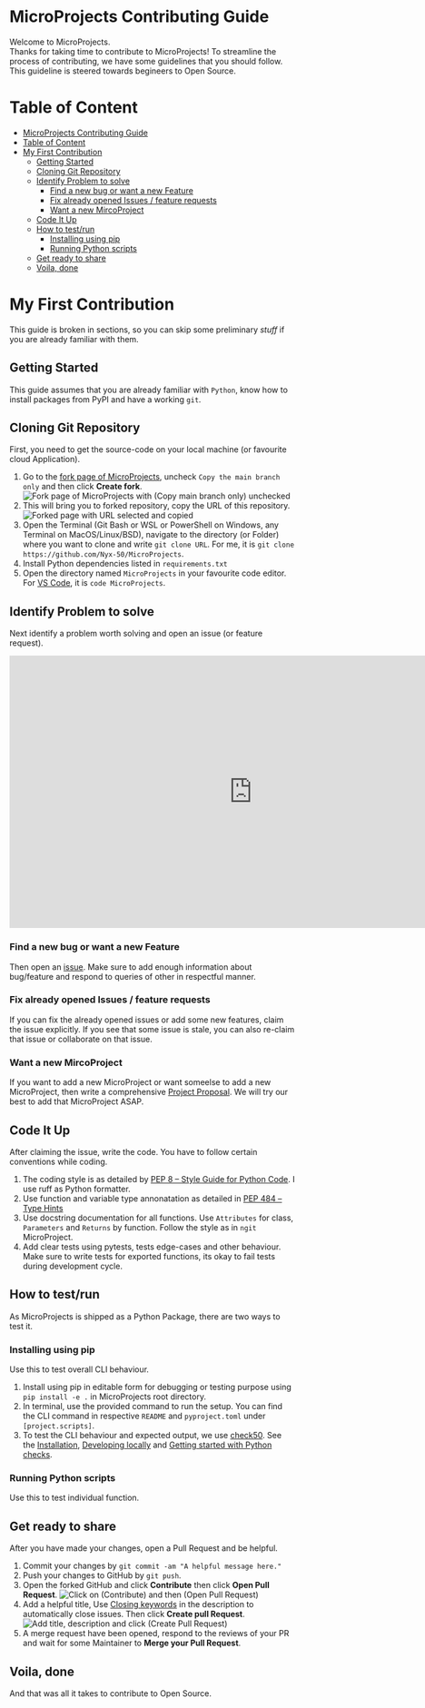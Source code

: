 # MicroProjects Contributing Guide
Welcome to MicroProjects.  
Thanks for taking time to contribute to MicroProjects! To streamline the process of contributing, we have some guidelines that you should follow. This guideline is steered towards begineers to Open Source.

# Table of Content
- [MicroProjects Contributing Guide](#microprojects-contributing-guide)
- [Table of Content](#table-of-content)
- [My First Contribution](#my-first-contribution)
    - [Getting Started](#getting-started)
    - [Cloning Git Repository](#cloning-git-repository)
    - [Identify Problem to solve](#identify-problem-to-solve)
        - [Find a new bug or want a new Feature](#find-a-new-bug-or-want-a-new-feature)
        - [Fix already opened Issues / feature requests](#fix-already-opened-issues--feature-requests)
        - [Want a new MircoProject](#want-a-new-mircoproject)
    - [Code It Up](#code-it-up)
    - [How to test/run](#how-to-testrun)
        - [Installing using pip](#installing-using-pip)
        - [Running Python scripts](#running-python-scripts)
    - [Get ready to share](#get-ready-to-share)
    - [Voila, done](#voila-done)


# My First Contribution
This guide is broken in sections, so you can skip some preliminary _stuff_ if you are already familiar with them.  


## Getting Started
This guide assumes that you are already familiar with `Python`, know how to install packages from PyPI and have a working `git`.

## Cloning Git Repository
First, you need to get the source-code on your local machine (or favourite cloud Application).
1. Go to the [fork page of MicroProjects](https://github.com/nyx-4/MicroProjects/fork), uncheck `Copy the main branch only` and then click **Create fork**.  
    ![Fork page of MicroProjects with (Copy main branch only) unchecked](https://github.com/user-attachments/assets/0ff51ab7-1d33-4dfb-9789-cf25f09828d6)
2. This will bring you to forked repository, copy the URL of this repository.  
   ![Forked page with URL selected and copied](https://github.com/user-attachments/assets/b6b12035-8e4e-4bef-8528-22bf57972c04)
3. Open the Terminal (Git Bash or WSL or PowerShell on Windows, any Terminal on MacOS/Linux/BSD), navigate to the directory (or Folder) where you want to clone and write `git clone URL`. For me, it is `git clone https://github.com/Nyx-50/MicroProjects`.
4. Install Python dependencies listed in `requirements.txt`
5. Open the directory named `MicroProjects` in your favourite code editor. For [VS Code](https://code.visualstudio.com/), it is `code MicroProjects`.


## Identify Problem to solve
Next identify a problem worth solving and open an issue (or feature request).

<iframe width="853" height="480" src="https://www.youtube.com/embed/635dv9i3RhM" title="Browse available issues and select one to work on" frameborder="0" allow="accelerometer; autoplay; clipboard-write; encrypted-media; gyroscope; picture-in-picture; web-share" referrerpolicy="strict-origin-when-cross-origin" allowfullscreen></iframe>

### Find a new bug or want a new Feature
Then open an [issue](https://github.com/nyx-4/MicroProjects/issues/new/choose). Make sure to add enough information about bug/feature and respond to queries of other in respectful manner.

### Fix already opened Issues / feature requests
If you can fix the already opened issues or add some new features, claim the issue explicitly. If you see that some issue is stale, you can also re-claim that issue or collaborate on that issue.

### Want a new MircoProject
If you want to add a new MicroProject or want someelse to add a new MicroProject, then write a comprehensive [Project Proposal](https://github.com/nyx-4/MicroProjects/issues?q=is%3Aissue%20label%3A%22Project%20Proposal%22). We will try our best to add that MicroProject ASAP.

## Code It Up
After claiming the issue, write the code. You have to follow certain conventions while coding.
1. The coding style is as detailed by [PEP 8 – Style Guide for Python Code](https://peps.python.org/pep-0008/). I use ruff as Python formatter.
2. Use function and variable type annonatation as detailed in [PEP 484 – Type Hints](https://peps.python.org/pep-0484/)
3. Use docstring documentation for all functions. Use `Attributes` for class, `Parameters` and `Returns` by function. Follow the style as in `ngit` MicroProject.
4. Add clear tests using pytests, tests edge-cases and other behaviour. Make sure to write tests for exported functions, its okay to fail tests during development cycle.

## How to test/run
As MicroProjects is shipped as a Python Package, there are two ways to test it.

### Installing using pip
Use this to test overall CLI behaviour.
1. Install using pip in editable form for debugging or testing purpose using `pip install -e .` in MicroProjects root directory.
2. In terminal, use the provided command to run the setup. You can find the CLI command in respective `README` and `pyproject.toml` under `[project.scripts]`.
3. To test the CLI behaviour and expected output, we use [check50](https://cs50.readthedocs.io/projects/check50/en/latest/index.html). See the [Installation](https://cs50.readthedocs.io/projects/check50/en/latest/#installation), [Developing locally](https://cs50.readthedocs.io/projects/check50/en/latest/check_writer/#developing-locally) and [Getting started with Python checks](https://cs50.readthedocs.io/projects/check50/en/latest/check_writer/#getting-started-with-python-checks).

### Running Python scripts
Use this to test individual function.

## Get ready to share
After you have made your changes, open a Pull Request and be helpful.
1. Commit your changes by `git commit -am "A helpful message here."`
2. Push your changes to GitHub by `git push`.
3. Open the forked GitHub and click **Contribute** then click **Open Pull Request**.
   ![Click on (Contribute) and then (Open Pull Request)](https://github.com/user-attachments/assets/207d8494-7f9f-477d-b56a-fd4198b0157e)
4. Add a helpful title, Use [Closing keywords](https://docs.github.com/articles/closing-issues-using-keywords) in the description to automatically close issues. Then click **Create pull Request**.
   ![Add title, description and click (Create Pull Request)](https://github.com/user-attachments/assets/4e428e45-58cd-4606-b0ed-3e93d41bee22)
5. A merge request have been opened, respond to the reviews of your PR and wait for some Maintainer to **Merge your Pull Request**.


## Voila, done
And that was all it takes to contribute to Open Source.
